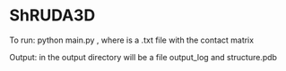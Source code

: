 # ShRUDA3D

To run: python main.py <filename>, where <filename> is a .txt file with the contact matrix

Output: in the output directory will be a file output_log and structure.pdb

